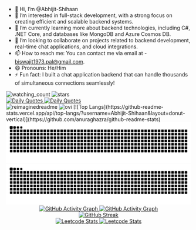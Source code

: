 - 👋 Hi, I’m @Abhijit-Shihaan
- 👀 I’m interested in full-stack development, with a strong focus on creating efficient and scalable backend systems.
- 🌱 I’m currently learning more about backend technologies, including C#, .NET Core, and databases like MongoDB and Azure Cosmos DB.
- 💞️ I’m looking to collaborate on projects related to backend development, real-time chat applications, and cloud integrations.
- 📫 How to reach me: You can contact me via email at - biswajit1973.pal@gmail.com.
- 😄 Pronouns: He/Him
- ⚡ Fun fact: I built a chat application backend that can handle thousands of simultaneous connections seamlessly!
<img src="https://komarev.com/ghpvc/?username=Abhijit-Shihaan&color=blue" alt="watching_count" />
<img src="https://img.shields.io/github/stars/Abhijit-Shihaan?label=Stars" alt="stars">
<div>
    <a href="https://github.com/cheehwatang/github-readme-daily-quotes#gh-dark-mode-only"> 
        <img src="https://readme-daily-quotes.vercel.app/api?font=trebuchet_ms#gh-dark-mode-only" alt="Daily Quotes">
    </a>
    <a href="https://github.com/cheehwatang/github-readme-daily-quotes#gh-light-mode-only"> 
        <img src="https://readme-daily-quotes.vercel.app/api?font=trebuchet_ms&theme=vue#gh-light-mode-only" alt="Daily Quotes">
    </a>
</div>
<img src="https://myreadme.vercel.app/api/embed/Abhijit-Shihaan?panels=userstatistics,toprepositories,toplanguages,commitgraph" alt="reimaginedreadme" />
<img src="https://github-readme-stats.vercel.app/api/top-langs?username=Abhijit-Shihaan&show_icons=true&locale=en&layout=compact&theme=tokyonight" alt="ovi" />
[![Top Langs](https://github-readme-stats.vercel.app/api/top-langs/?username=Abhijit-Shihaan&layout=donut-vertical)](https://github.com/anuraghazra/github-readme-stats)

<div align="center">
    <!-- Contribution Heatmap with Snake Animation -->
    <img src="https://github.com/cheehwatang/cheehwatang/blob/output/ocean.svg?color_snake=#15F8EB&color_dots=#bfd6f6,#8dbdff,#64a1f4,#4b91f1,#3c7dd9#gh-dark-mode-only" alt="Snake animation">
    <img src="https://github.com/cheehwatang/cheehwatang/blob/output/github-snake.svg?color_snake=#00FC58#gh-light-mode-only" alt="Snake animation">
        <br>
    <!-- Github Activity Graph -->
    <a href="#gh-dark-mode-only">
        <img src="https://github-readme-activity-graph.vercel.app/graph?username=Abhijit-Shihaan&theme=github-dark&point=00000000&radius=16#gh-dark-mode-only" alt="GitHub Activity Graph">
    </a>
    <a href="#gh-light-mode-only">
        <img src="https://github-readme-activity-graph.vercel.app/graph?username=Abhijit-Shihaan&theme=github-light&point=00000000&radius=16#gh-light-mode-only" alt="GitHub Activity Graph">
    </a>
        <br>
    <a href="#gh-dark-mode-only">
        <img src="https://github-readme-streak-stats.herokuapp.com?user=Abhijit-Shihaan&border_radius=20&theme=github-dark-blue&date_format=j%20M%5B%20Y%5D#gh-dark-mode-only" alt="GitHub Streak">
    </a>
    <a href="#gh-light-mode-only">
    </a>
    <br>
    <a href="https://leetcode.com/gadai2003#gh-dark-mode-only">
        <img src="https://leetcard.jacoblin.cool/gadai2003?border=1&radius=20&theme=unicorn#gh-dark-mode-only" alt="Leetcode Stats">
    </a>
    <a href="https://leetcode.com/gadai2003#gh-light-mode-only">
        <img src="https://leetcard.jacoblin.cool/gadai2003?border=1&radius=20&theme=light#gh-light-mode-only" alt="Leetcode Stats">
    </a>  
   
</div>

<!---
Abhijit-Shihaan/Abhijit-Shihaan is a ✨ special ✨ repository because its `README.md` (this file) appears on your GitHub profile.
You can click the Preview link to take a look at your changes.
--->
